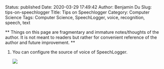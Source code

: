Status: published
Date: 2020-03-29 17:49:42
Author: Benjamin Du
Slug: tips-on-speechlogger
Title: Tips on Speechlogger
Category: Computer Science
Tags: Computer Science, SpeechLogger, voice, recognition, speech, text

**
Things on this page are fragmentary and immature notes/thoughts of the author.
It is not meant to readers but rather for convenient reference of the author and future improvement.
**


1. You can configure the source of voice of SpeechLogger.

    ![](https://user-images.githubusercontent.com/824507/77865965-ca145100-71e5-11ea-9aa6-20f31ade5534.png)